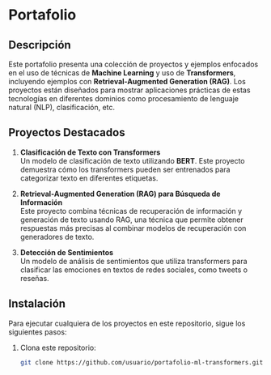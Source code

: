 # Portafolio

## Descripción
Este portafolio presenta una colección de proyectos y ejemplos enfocados en el uso de técnicas de **Machine Learning** y uso de **Transformers**, incluyendo ejemplos con **Retrieval-Augmented Generation (RAG)**. Los proyectos están diseñados para mostrar aplicaciones prácticas de estas tecnologías en diferentes dominios como procesamiento de lenguaje natural (NLP), clasificación, etc.

## Proyectos Destacados
1. **Clasificación de Texto con Transformers**  
   Un modelo de clasificación de texto utilizando **BERT**. Este proyecto demuestra cómo los transformers pueden ser entrenados para categorizar texto en diferentes etiquetas.

3. **Retrieval-Augmented Generation (RAG) para Búsqueda de Información**  
   Este proyecto combina técnicas de recuperación de información y generación de texto usando RAG, una técnica que permite obtener respuestas más precisas al combinar modelos de recuperación con generadores de texto.

4. **Detección de Sentimientos**  
   Un modelo de análisis de sentimientos que utiliza transformers para clasificar las emociones en textos de redes sociales, como tweets o reseñas.

## Instalación
Para ejecutar cualquiera de los proyectos en este repositorio, sigue los siguientes pasos:

1. Clona este repositorio:
   ```bash
   git clone https://github.com/usuario/portafolio-ml-transformers.git

